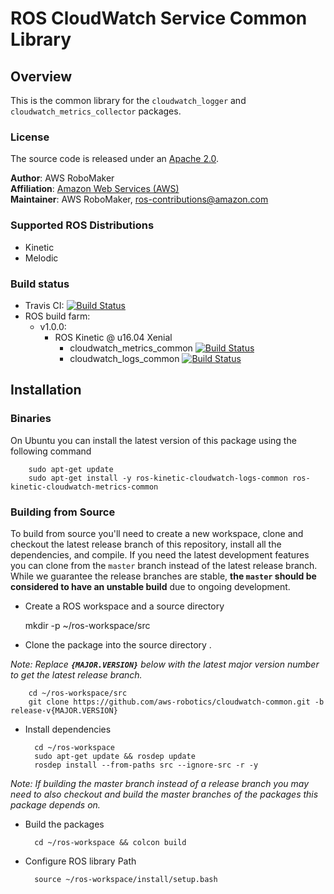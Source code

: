 # ROS CloudWatch Service Common Library


## Overview
This is the common library for the `cloudwatch_logger` and `cloudwatch_metrics_collector` packages.

### License
The source code is released under an [Apache 2.0].

**Author**: AWS RoboMaker<br/>
**Affiliation**: [Amazon Web Services (AWS)]<br/>
**Maintainer**: AWS RoboMaker, ros-contributions@amazon.com

### Supported ROS Distributions
- Kinetic
- Melodic

### Build status

* Travis CI: [![Build Status](https://travis-ci.org/aws-robotics/cloudwatch-common.svg?branch=master)](https://travis-ci.org/aws-robotics/cloudwatch-common)
 * ROS build farm:
   * v1.0.0:
     * ROS Kinetic @ u16.04 Xenial
       * cloudwatch_metrics_common [![Build Status](http://build.ros.org/job/Kbin_uX64__cloudwatch_metrics_common__ubuntu_xenial_amd64__binary/badge/icon)](http://build.ros.org/job/Kbin_uX64__cloudwatch_metrics_common__ubuntu_xenial_amd64__binary)
       * cloudwatch_logs_common [![Build Status](http://build.ros.org/job/Kbin_uX64__cloudwatch_logs_common__ubuntu_xenial_amd64__binary/badge/icon)](http://build.ros.org/job/Kbin_uX64__cloudwatch_logs_common__ubuntu_xenial_amd64__binary)
     
[Amazon Web Services (AWS)]: https://aws.amazon.com/
[Apache 2.0]: https://aws.amazon.com/apache-2-0/

## Installation

### Binaries
On Ubuntu you can install the latest version of this package using the following command

        sudo apt-get update
        sudo apt-get install -y ros-kinetic-cloudwatch-logs-common ros-kinetic-cloudwatch-metrics-common

### Building from Source

To build from source you'll need to create a new workspace, clone and checkout the latest release branch of this repository, install all the dependencies, and compile. If you need the latest development features you can clone from the `master` branch instead of the latest release branch. While we guarantee the release branches are stable, __the `master` should be considered to have an unstable build__ due to ongoing development. 

- Create a ROS workspace and a source directory

    mkdir -p ~/ros-workspace/src

- Clone the package into the source directory . 

_Note: Replace __`{MAJOR.VERSION}`__ below with the latest major version number to get the latest release branch._

        cd ~/ros-workspace/src
        git clone https://github.com/aws-robotics/cloudwatch-common.git -b release-v{MAJOR.VERSION}

- Install dependencies

        cd ~/ros-workspace 
        sudo apt-get update && rosdep update
        rosdep install --from-paths src --ignore-src -r -y
        
_Note: If building the master branch instead of a release branch you may need to also checkout and build the master branches of the packages this package depends on._

- Build the packages

        cd ~/ros-workspace && colcon build

- Configure ROS library Path

        source ~/ros-workspace/install/setup.bash

